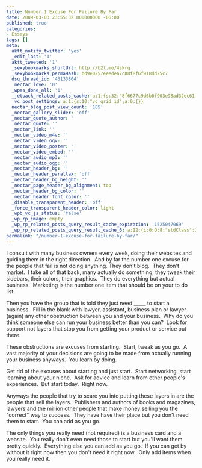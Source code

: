 ```yaml
---
title: Number 1 Excuse For Failure By Far
date: 2009-03-03 23:55:32.000000000 -06:00
published: true
categories:
- Essays
tags: []
meta:
  aktt_notify_twitter: 'yes'
  _edit_last: '1'
  aktt_tweeted: '1'
  _sexybookmarks_shortUrl: http://b2l.me/4skrq
  _sexybookmarks_permaHash: bd9e0257eeedea7c88f8f6f918dd25c7
  dsq_thread_id: '43133804'
  _nectar_love: '0'
  _wpas_done_all: '1'
  _jetpack_related_posts_cache: a:1:{s:32:"8f6677c9d6b0f903e98ad32ec61f8deb";a:2:{s:7:"expires";i:1471022833;s:7:"payload";a:3:{i:0;a:1:{s:2:"id";i:1185;}i:1;a:1:{s:2:"id";i:5624;}i:2;a:1:{s:2:"id";i:2051;}}}}
  _vc_post_settings: a:1:{s:10:"vc_grid_id";a:0:{}}
  nectar_blog_post_view_count: '185'
  _nectar_gallery_slider: 'off'
  _nectar_quote_author: ''
  _nectar_quote: ''
  _nectar_link: ''
  _nectar_video_m4v: ''
  _nectar_video_ogv: ''
  _nectar_video_poster: ''
  _nectar_video_embed: ''
  _nectar_audio_mp3: ''
  _nectar_audio_ogg: ''
  _nectar_header_bg: ''
  _nectar_header_parallax: 'off'
  _nectar_header_bg_height: ''
  _nectar_page_header_bg_alignment: top
  _nectar_header_bg_color: ''
  _nectar_header_font_color: ''
  _disable_transparent_header: 'off'
  _force_transparent_header_color: light
  _wpb_vc_js_status: 'false'
  _wp_rp_image: empty
  _wp_rp_related_posts_query_result_cache_expiration: '1525047069'
  _wp_rp_related_posts_query_result_cache_6: a:12:{i:0;O:8:"stdClass":2:{s:7:"post_id";s:4:"1027";s:5:"score";s:17:"90.57570734367829";}i:1;O:8:"stdClass":2:{s:7:"post_id";s:3:"664";s:5:"score";s:17:"57.23362260764775";}i:2;O:8:"stdClass":2:{s:7:"post_id";s:3:"872";s:5:"score";s:17:"54.66003872113413";}i:3;O:8:"stdClass":2:{s:7:"post_id";s:3:"713";s:5:"score";s:18:"53.547958695404844";}i:4;O:8:"stdClass":2:{s:7:"post_id";s:3:"364";s:5:"score";s:17:"50.57051073966515";}i:5;O:8:"stdClass":2:{s:7:"post_id";s:4:"1321";s:5:"score";s:17:"47.87873284667867";}i:6;O:8:"stdClass":2:{s:7:"post_id";s:3:"710";s:5:"score";s:18:"45.298431845413226";}i:7;O:8:"stdClass":2:{s:7:"post_id";s:3:"707";s:5:"score";s:17:"44.90128489093898";}i:8;O:8:"stdClass":2:{s:7:"post_id";s:3:"706";s:5:"score";s:17:"43.75894466675372";}i:9;O:8:"stdClass":2:{s:7:"post_id";s:4:"4550";s:5:"score";s:17:"43.11514460715675";}i:10;O:8:"stdClass":2:{s:7:"post_id";s:4:"4546";s:5:"score";s:18:"42.717997652682506";}i:11;O:8:"stdClass":2:{s:7:"post_id";s:4:"2774";s:5:"score";s:18:"42.717997652682506";}}
permalink: "/number-1-excuse-for-failure-by-far/"
---
```

<p>I consult with many business owners every week, doing their websites and guiding them in the right direction.  And by far the number one excuse for the people that fail is not doing anything. They don't blog.  They don't market.  I take all of that back, many actually do something, they tweak their sidebars, their colors, their graphics.  They do everything but actual business.  Marketing is the number one item that should be on your to do list.</p>
<p>Then you have the group that is told they just need _____ to start a business.  Fill in the blank with lawyer, assistant, business plan or lawyer (again) any other obstruction between you and your business.  Why do you think someone else can run your business better than you can?  Look for support not layers that stop you from getting your product or service out there.</p>
<p>These obstructions are excuses from starting.  Start, tweak as you go.  A vast majority of your decisions are going to be made from actually running your business anyways.  You learn by doing.</p>
<p>Get rid of the excuses about starting and just start.  Start networking, start learning about your niche.  Ask for advice and learn from other people's experiences.  But start today.  Right now.</p>
<p>Anyways the people that try to scare you into putting these layers in are the people that sell the layers.  Publishers and authors of books and magazines, lawyers and the million other people that make money selling you the "correct" way to success.  They have have their place but you don't need them to start.  You can add as you go.</p>
<p>The only things you really need (not required) is a business card and a website.  You really don't even need those to start but you'll want them pretty quickly.  Everything else you can add as you go.  If you can get by without it right now then you don't need it right now.  Only add items when you really need it.</p>
